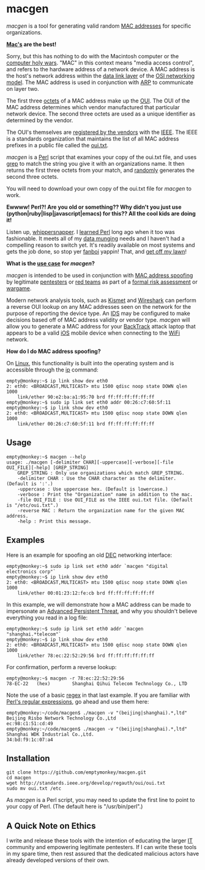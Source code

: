 # macgen #

*macgen* is a tool for generating valid random [MAC addresses](http://en.wikipedia.org/wiki/MAC_address) for specific organizations. 

**[Mac's](http://en.wikipedia.org/wiki/Macintosh) are the best!**

Sorry, but this has nothing to do with the Macintosh computer or the [computer holy wars](http://dilbert.com/strips/comic/1995-06-24/). "MAC" in this context means "media access control", and refers to the hardware address of a network device. A MAC address is the host's network address within the [data link layer](http://en.wikipedia.org/wiki/Data_link_layer) of the [OSI networking model](http://en.wikipedia.org/wiki/OSI_reference_model). The MAC address is used in conjunction with [ARP](http://en.wikipedia.org/wiki/Address_Resolution_Protocol) to communicate on layer two.

The first three [octets](http://en.wikipedia.org/wiki/Octet_%28computing%29) of a MAC address make up the [OUI](http://en.wikipedia.org/wiki/Organizationally_Unique_Identifier). The OUI of the MAC address determines which vendor manufactured that particular network device. The second three octets are used as a unique identifier as determined by the vendor.

The OUI's themselves are [registered by the vendors](http://standards.ieee.org/develop/regauth/oui/) with the [IEEE](http://en.wikipedia.org/wiki/Ieee). The IEEE is a standards organization that maintains the list of all MAC address prefixes in a public file called the [oui.txt](http://standards.ieee.org/develop/regauth/oui/oui.txt).

*macgen* is a [Perl](http://www.perl.org/) script that examines your copy of the oui.txt file, and uses [grep](http://perldoc.perl.org/functions/grep.html) to match the string you give it with an organizations name. It then returns the first three octets from your match, and [randomly](http://search.dilbert.com/comic/Random%20Number%20Generator) generates the second three octets.

You will need to download your own copy of the oui.txt file for *macgen* to work.

**Ewwww! Perl?! Are you old or something?? Why didn't you just use (python|ruby|lisp|javascript|emacs) for this?? All the cool kids are doing it!**

Listen up, [whippersnapper](http://en.wiktionary.org/wiki/noob). I [learned Perl](https://xkcd.com/208/) long ago when it too was fashionable. It meets all of my [data munging](http://en.wikipedia.org/wiki/Data_munging) needs and I haven't had a compelling reason to switch yet. It's readily available on most systems and gets the job done, so stop yer [fanboi](http://www.urbandictionary.com/define.php?term=fanboi) yappin! That, and [get off my lawn](http://en.wikipedia.org/wiki/You_kids_get_off_my_lawn!)!

**What is the [use case](http://en.wikipedia.org/wiki/Use_case) for *macgen*?**

*macgen* is intended to be used in conjunction with [MAC address spoofing](http://en.wikipedia.org/wiki/Mac_spoofing) by legitimate [pentesters](http://en.wikipedia.org/wiki/Pentest) or [red teams](http://en.wikipedia.org/wiki/Red_team) as part of a [formal risk assessment](http://www.pentest-standard.org/index.php/Pre-engagement) or [wargame](http://en.wikipedia.org/wiki/Wargame_%28hacking%29).

Modern network analysis tools, such as [Kismet](http://en.wikipedia.org/wiki/Kismet_%28software%29) and [Wireshark](http://en.wikipedia.org/wiki/Wireshark) can perform a reverse OUI lookup on any MAC addresses seen on the network for the purpose of reporting the device type. An [IDS](http://en.wikipedia.org/wiki/Intrusion_Detection_System) may be configured to make decisions based off of MAC address validity or vendor type. *macgen* will allow you to generate a MAC address for your [BackTrack](http://www.backtrack-linux.org/) attack laptop that appears to be a valid [iOS](http://en.wikipedia.org/wiki/IOS) mobile device when connecting to the [WiFi](http://en.wikipedia.org/wiki/Wifi) network.

**How do I do MAC address spoofing?**

On [Linux](http://en.wikipedia.org/wiki/Linux), this functionality is built into the operating system and is accessible through the [ip](http://linux.die.net/man/8/ip) command:

	empty@monkey:~$ ip link show dev eth0
	2: eth0: <BROADCAST,MULTICAST> mtu 1500 qdisc noop state DOWN qlen 1000
	    link/ether 90:e2:ba:a1:95:70 brd ff:ff:ff:ff:ff:ff
	empty@monkey:~$ sudo ip link set eth0 addr 00:26:c7:60:5f:11
	empty@monkey:~$ ip link show dev eth0
	2: eth0: <BROADCAST,MULTICAST> mtu 1500 qdisc noop state DOWN qlen 1000
	    link/ether 00:26:c7:60:5f:11 brd ff:ff:ff:ff:ff:ff

## Usage ##

	empty@monkey:~$ macgen --help
	usage: ./macgen [-delimiter CHAR][-uppercase][-verbose][-file OUI_FILE][-help] [GREP_STRING]
		GREP_STRING : Only use organizations which match GREP_STRING.
		-delimiter CHAR : Use the CHAR character as the delimiter. (Default is ':'.)
		-uppercase : Use uppercase hex. (Default is lowercase.)
		-verbose : Print the "Organization" name in addition to the mac.
		-file OUI_FILE : Use OUI_FILE as the IEEE oui.txt file. (Default is "/etc/oui.txt".)
		-reverse MAC : Return the organization name for the given MAC address.
		-help : Print this message.
	
## Examples ##

Here is an example for spoofing an old [DEC](http://en.wikipedia.org/wiki/Digital_Equipment_Corporation) networking interface:

	empty@monkey:~$ sudo ip link set eth0 addr `macgen "digital electronics corp"`
	empty@monkey:~$ ip link show dev eth0
	2: eth0: <BROADCAST,MULTICAST> mtu 1500 qdisc noop state DOWN qlen 1000
	    link/ether 00:01:23:12:fe:cb brd ff:ff:ff:ff:ff:ff

In this example, we will demonstrate how a MAC address can be made to impersonate an [Advanced Persistent Threat](http://en.wikipedia.org/wiki/Advanced_persistent_threat), and why you shouldn't believe everything you read in a log file:

	empty@monkey:~$ sudo ip link set eth0 addr `macgen "shanghai.*telecom"`
	empty@monkey:~$ ip link show dev eth0
	2: eth0: <BROADCAST,MULTICAST> mtu 1500 qdisc noop state DOWN qlen 1000
	    link/ether 78:ec:22:52:29:56 brd ff:ff:ff:ff:ff:ff

For confirmation, perform a reverse lookup:

	empty@monkey:~$ macgen -r 78:ec:22:52:29:56
	78-EC-22   (hex)		Shanghai Qihui Telecom Technology Co., LTD

Note the use of a basic [regex](http://en.wikipedia.org/wiki/Regex) in that last example. If you are familiar with [Perl's regular expressions](http://perldoc.perl.org/perlre.html#Regular-Expressions), go ahead and use them here:

	empty@monkey:~/code/macgen$ ./macgen -v "(beijing|shanghai).*,ltd"
	Beijing Risbo Network Technology Co.,Ltd
	ec:98:c1:51:cd:49
	empty@monkey:~/code/macgen$ ./macgen -v "(beijing|shanghai).*,ltd"
	Shanghai WDK Industrial Co.,Ltd.
	34:bd:f9:1c:07:a4
	
## Installation ##

	git clone https://github.com/emptymonkey/macgen.git
	cd macgen
	wget http://standards.ieee.org/develop/regauth/oui/oui.txt
	sudo mv oui.txt /etc

As *macgen* is a Perl script, you may need to update the first line to point to your copy of Perl. (The default here is "/usr/bin/perl".)

## A Quick Note on Ethics ##

I write and release these tools with the intention of educating the larger [IT](http://en.wikipedia.org/wiki/Information_technology) community and empowering legitimate pentesters. If I can write these tools in my spare time, then rest assured that the dedicated malicious actors have already developed versions of their own.


